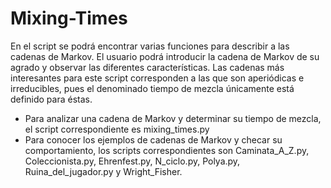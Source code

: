 # Mixing-Times
En el script se podrá encontrar varias funciones para describir a las cadenas de Markov.
El usuario podrá introducir la cadena de Markov de su agrado y observar las diferentes características.
Las cadenas más interesantes para este script corresponden a las que son aperiódicas e irreducibles, pues el denominado tiempo de mezcla únicamente está definido para éstas.
- Para analizar una cadena de Markov y determinar su tiempo de mezcla, el script correspondiente es mixing_times.py
- Para conocer los ejemplos de cadenas de Markov y checar su comportamiento, los scripts correspondientes son Caminata_A_Z.py, Coleccionista.py, Ehrenfest.py, N_ciclo.py, Polya.py, Ruina_del_jugador.py y Wright_Fisher. 
